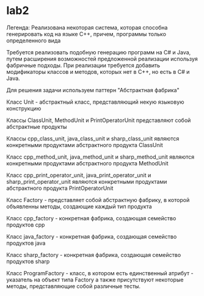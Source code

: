 # lab2

Легенда: Реализована некоторая система, которая способна генерировать код на языке С++, причем, программы только определенного вида

Требуется реализовать подобную генерацию программ на С# и Java, путем расширения возможностей предложенной реализации используя фабричные подходы. При реализации требуется добавить модификаторы классов и методов, которых нет в C++, но есть в C# и Java.

Для решения задачи используем паттерн "Абстрактная фабрика"

Класс Unit - абстрактный класс, представляющий некую языковую конструкцию

Классы ClassUnit, MethodUnit и PrintOperatorUnit представляют собой абстрактные продукты

Классы cpp_class_unit, java_class_unit и sharp_class_unit являются конкретными продуктами абстрактного продукта ClassUnit

Класс cpp_method_unit, java_method_unit и sharp_method_unit являются конкретными продуктами абстрактного продукта MethodUnit

Класс cpp_print_operator_unit, java_print_operator_unit и sharp_print_operator_unit являются конкретными продуктами абстрактного продукта PrintOperatorUnit

Класс Factory - представляет собой абстрактную фабрику, в которой объявленны методы, создающие каждый тип продукта

Класс cpp_factory - конкретная фабрика, создающая семейство продуктов cpp

Класс java_factory - конкретная фабрика, создающая семейство продуктов java

Класс sharp_factory - конкретная фабрика, создающая семейство продуктов sharp

Класс ProgramFactory - класс, в котором есть единственный атрибут - указатель на объект типа Factory а также присутствуют некоторые методы, представляющие собой различные тесты.
